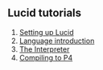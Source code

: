 ## Lucid tutorials

1. [Setting up Lucid](https://github.com/PrincetonUniversity/lucid/blob/main/docs/setup.md)
2. [Language introduction](https://github.com/PrincetonUniversity/lucid/blob/main/docs/tutorial_language.md)
3. [The Interpreter](https://github.com/PrincetonUniversity/lucid/blob/main/docs/tutorial_interpreter.md)
4. [Compiling to P4](https://github.com/PrincetonUniversity/lucid/blob/main/docs/tutorial_compiler.md)

